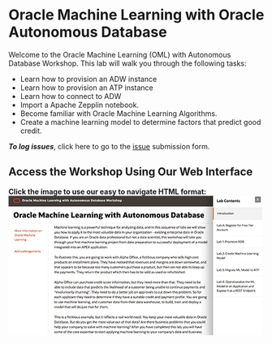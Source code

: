 # Oracle Machine Learning with Oracle Autonomous Database

Welcome to the Oracle Machine Learning (OML) with Autonomous Database Workshop. This lab will walk you through the following tasks:

-  Learn how to provision an ADW instance
-  Learn how to provision an ATP instance
-  Learn how to connect to ADW
-  Import a Apache Zepplin notebook.
-  Become familiar with Oracle Machine Learning Algorithms.
-  Create a machine learning model to determine factors that predict good credit.

***To log issues***, click here to go to the [issue](https://github.com/oracle/learning-library/issues/new) submission form.

## Access the Workshop Using Our Web Interface
**Click the image to use our easy to navigate HTML format:**
[![Oracle Machine Learning](images/adboml.png " ")](https://oracle.github.io/learning-library/data-management-library/oracle-machine-learning/adb-oml/workshop)
